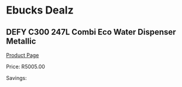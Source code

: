 
# Ebucks Dealz
## DEFY C300 247L Combi Eco Water Dispenser Metallic
[Product Page](https://www.ebucks.com/web/shop/productSelected.do?prodId=1237844680&catId=704986856)

Price: R5005.00

Savings: 


	